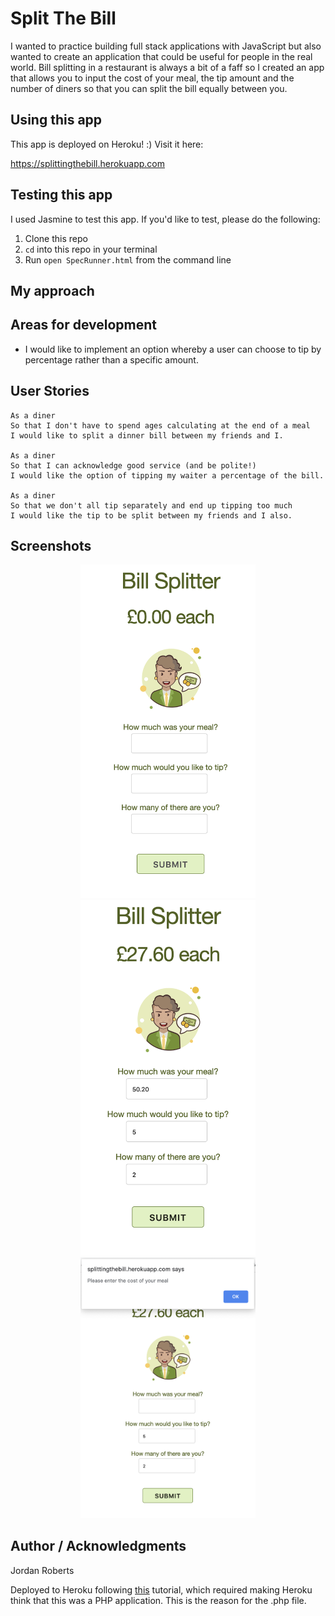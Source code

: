 # Split The Bill

I wanted to practice building full stack applications with JavaScript but also wanted to create an application that could be useful for people in the real world. Bill splitting in a restaurant is always a bit of a faff so I created an app that allows you to input the cost of your meal, the tip amount and the number of diners so that you can split the bill equally between you. 

## Using this app

This app is deployed on Heroku! :)
Visit it here:

https://splittingthebill.herokuapp.com

## Testing this app

I used Jasmine to test this app. If you'd like to test, please do the following:

1. Clone this repo
2. `cd` into this repo in your terminal
3. Run `open SpecRunner.html` from the command line

## My approach


## Areas for development

* I would like to implement an option whereby a user can choose to tip by percentage rather than a specific amount.

## User Stories

```
As a diner
So that I don't have to spend ages calculating at the end of a meal
I would like to split a dinner bill between my friends and I.

As a diner
So that I can acknowledge good service (and be polite!)
I would like the option of tipping my waiter a percentage of the bill.

As a diner
So that we don't all tip separately and end up tipping too much
I would like the tip to be split between my friends and I also.
```
## Screenshots

<div align="center">
    <img src="Screenshot1.png" width="280px"</img>
</div>

<div align="center">
    <img src="Screenshot2.png" width="280px"</img>
</div>

<div align="center">
    <img src="Screenshot3.png" width="280px"</img>
</div>


## Author / Acknowledgments
Jordan Roberts

Deployed to Heroku following <a href="https://medium.com/@winnieliang/how-to-run-a-simple-html-css-javascript-application-on-heroku-4e664c541b0b">this</a> tutorial, which required making Heroku think that this was a PHP application. This is the reason for the .php file.
